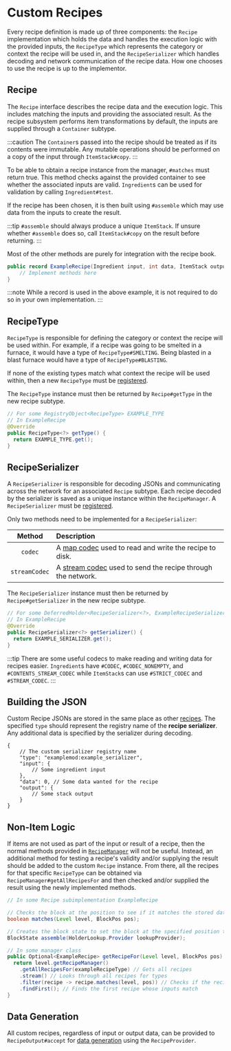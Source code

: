 # Custom Recipes

Every recipe definition is made up of three components: the `Recipe` implementation which holds the data and handles the execution logic with the provided inputs, the `RecipeType` which represents the category or context the recipe will be used in, and the `RecipeSerializer` which handles decoding and network communication of the recipe data. How one chooses to use the recipe is up to the implementor.

## Recipe

The `Recipe` interface describes the recipe data and the execution logic. This includes matching the inputs and providing the associated result. As the recipe subsystem performs item transformations by default, the inputs are supplied through a `Container` subtype.

:::caution
The `Container`s passed into the recipe should be treated as if its contents were immutable. Any mutable operations should be performed on a copy of the input through `ItemStack#copy`.
:::

To be able to obtain a recipe instance from the manager, `#matches` must return true. This method checks against the provided container to see whether the associated inputs are valid. `Ingredient`s can be used for validation by calling `Ingredient#test`.

If the recipe has been chosen, it is then built using `#assemble` which may use data from the inputs to create the result.

:::tip
`#assemble` should always produce a unique `ItemStack`. If unsure whether `#assemble` does so, call `ItemStack#copy` on the result before returning.
:::

Most of the other methods are purely for integration with the recipe book.

```java
public record ExampleRecipe(Ingredient input, int data, ItemStack output) implements Recipe<Container> {
    // Implement methods here
}
```

:::note
While a record is used in the above example, it is not required to do so in your own implementation.
:::

## RecipeType

`RecipeType` is responsible for defining the category or context the recipe will be used within. For example, if a recipe was going to be smelted in a furnace, it would have a type of `RecipeType#SMELTING`. Being blasted in a blast furnace would have a type of `RecipeType#BLASTING`.

If none of the existing types match what context the recipe will be used within, then a new `RecipeType` must be [registered][registries].

The `RecipeType` instance must then be returned by `Recipe#getType` in the new recipe subtype.

```java
// For some RegistryObject<RecipeType> EXAMPLE_TYPE
// In ExampleRecipe
@Override
public RecipeType<?> getType() {
  return EXAMPLE_TYPE.get();
}
```

## RecipeSerializer

A `RecipeSerializer` is responsible for decoding JSONs and communicating across the network for an associated `Recipe` subtype. Each recipe decoded by the serializer is saved as a unique instance within the `RecipeManager`. A `RecipeSerializer` must be [registered][registries].

Only two methods need to be implemented for a `RecipeSerializer`:

| Method      | Description
|:-----------:|:----------
`codec`       | A [map codec][codec] used to read and write the recipe to disk.
`streamCodec` | A [stream codec][streamcodec] used to send the recipe through the network.

The `RecipeSerializer` instance must then be returned by `Recipe#getSerializer` in the new recipe subtype.

```java
// For some DeferredHolder<RecipeSerializer<?>, ExampleRecipeSerializer> EXAMPLE_SERIALIZER
// In ExampleRecipe
@Override
public RecipeSerializer<?> getSerializer() {
  return EXAMPLE_SERIALIZER.get();
}
```

:::tip
There are some useful codecs to make reading and writing data for recipes easier. `Ingredient`s have `#CODEC`, `#CODEC_NONEMPTY`, and `#CONTENTS_STREAM_CODEC` while `ItemStack`s can use `#STRICT_CODEC` and `#STREAM_CODEC`.
:::

## Building the JSON

Custom Recipe JSONs are stored in the same place as other [recipes][json]. The specified `type` should represent the registry name of the **recipe serializer**. Any additional data is specified by the serializer during decoding.

```json5
{
    // The custom serializer registry name
    "type": "examplemod:example_serializer",
    "input": {
        // Some ingredient input
    },
    "data": 0, // Some data wanted for the recipe
    "output": {
        // Some stack output
    }
}
```

## Non-Item Logic

If items are not used as part of the input or result of a recipe, then the normal methods provided in [`RecipeManager`][manager] will not be useful. Instead, an additional method for testing a recipe's validity and/or supplying the result should be added to the custom `Recipe` instance. From there, all the recipes for that specific `RecipeType` can be obtained via `RecipeManager#getAllRecipesFor` and then checked and/or supplied the result using the newly implemented methods.

```java
// In some Recipe subimplementation ExampleRecipe

// Checks the block at the position to see if it matches the stored data
boolean matches(Level level, BlockPos pos);

// Creates the block state to set the block at the specified position to
BlockState assemble(HolderLookup.Provider lookupProvider);

// In some manager class
public Optional<ExampleRecipe> getRecipeFor(Level level, BlockPos pos) {
  return level.getRecipeManager()
    .getAllRecipesFor(exampleRecipeType) // Gets all recipes
    .stream() // Looks through all recipes for types
    .filter(recipe -> recipe.matches(level, pos)) // Checks if the recipe inputs are valid
    .findFirst(); // Finds the first recipe whose inputs match
}
```

## Data Generation

All custom recipes, regardless of input or output data, can be provided to `RecipeOutput#accept` for [data generation][datagen] using the `RecipeProvider`.

[registries]: ../../../concepts/registries.md#methods-for-registering
[json]: https://minecraft.wiki/w/Recipe#JSON_format
[codec]: ../../../datastorage/codecs.md
[manager]: ./index.md#recipe-manager
[datagen]: ../../../datagen/recipes.md#custom-recipe-serializers
[streamcodec]: ../../../networking/streamcodecs.md
